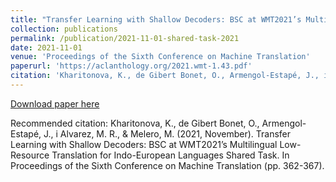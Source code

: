 ```yaml
---
title: "Transfer Learning with Shallow Decoders: BSC at WMT2021’s Multilingual Low-Resource Translation for Indo-European Languages Shared Task"
collection: publications
permalink: /publication/2021-11-01-shared-task-2021
date: 2021-11-01
venue: 'Proceedings of the Sixth Conference on Machine Translation'
paperurl: 'https://aclanthology.org/2021.wmt-1.43.pdf'
citation: 'Kharitonova, K., de Gibert Bonet, O., Armengol-Estapé, J., i Alvarez, M. R., &amp; Melero, M. (2021, November). Transfer Learning with Shallow Decoders: BSC at WMT2021’s Multilingual Low-Resource Translation for Indo-European Languages Shared Task. In Proceedings of the Sixth Conference on Machine Translation (pp. 362-367).'
---
```


<a href='https://aclanthology.org/2021.wmt-1.43.pdf'>Download paper here</a>

Recommended citation: Kharitonova, K., de Gibert Bonet, O., Armengol-Estapé, J., i Alvarez, M. R., & Melero, M. (2021, November). Transfer Learning with Shallow Decoders: BSC at WMT2021’s Multilingual Low-Resource Translation for Indo-European Languages Shared Task. In Proceedings of the Sixth Conference on Machine Translation (pp. 362-367).
